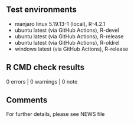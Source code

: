 ## Test environments

* manjaro linux 5.19.13-1 (local), R-4.2.1
* ubuntu latest (via GitHub Actions), R-devel
* ubuntu latest (via GitHub Actions), R-release
* ubuntu latest (via GitHub Actions), R-oldrel
* windows latest (via GitHub Actions), R-release


## R CMD check results

0 errors | 0 warnings | 0 note


## Comments

For further details, please see NEWS file
